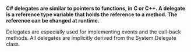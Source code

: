 __C# delegates are similar to pointers to functions, in C or C++. A delegate is a reference type variable that holds the reference to a method. The reference can be changed at runtime.__

Delegates are especially used for implementing events and the call-back methods. All delegates are implicitly derived from the System.Delegate class.

